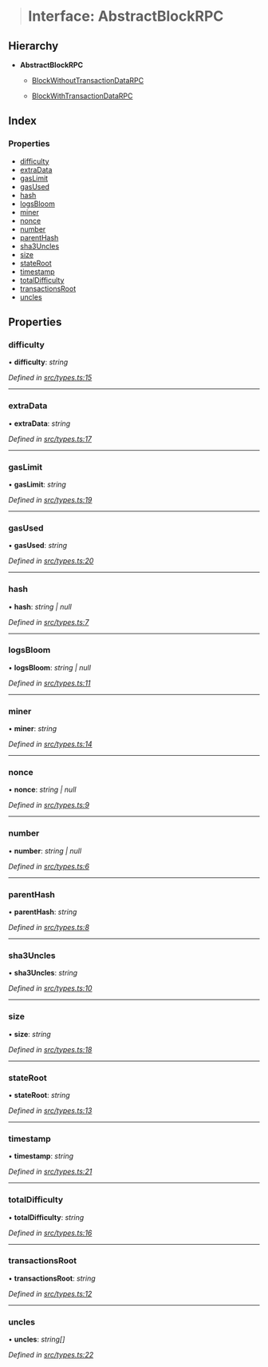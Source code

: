 > # Interface: AbstractBlockRPC

## Hierarchy

* **AbstractBlockRPC**

  * [BlockWithoutTransactionDataRPC](_src_types_.blockwithouttransactiondatarpc.md)

  * [BlockWithTransactionDataRPC](_src_types_.blockwithtransactiondatarpc.md)

## Index

### Properties

* [difficulty](_src_types_.abstractblockrpc.md#difficulty)
* [extraData](_src_types_.abstractblockrpc.md#extradata)
* [gasLimit](_src_types_.abstractblockrpc.md#gaslimit)
* [gasUsed](_src_types_.abstractblockrpc.md#gasused)
* [hash](_src_types_.abstractblockrpc.md#hash)
* [logsBloom](_src_types_.abstractblockrpc.md#logsbloom)
* [miner](_src_types_.abstractblockrpc.md#miner)
* [nonce](_src_types_.abstractblockrpc.md#nonce)
* [number](_src_types_.abstractblockrpc.md#number)
* [parentHash](_src_types_.abstractblockrpc.md#parenthash)
* [sha3Uncles](_src_types_.abstractblockrpc.md#sha3uncles)
* [size](_src_types_.abstractblockrpc.md#size)
* [stateRoot](_src_types_.abstractblockrpc.md#stateroot)
* [timestamp](_src_types_.abstractblockrpc.md#timestamp)
* [totalDifficulty](_src_types_.abstractblockrpc.md#totaldifficulty)
* [transactionsRoot](_src_types_.abstractblockrpc.md#transactionsroot)
* [uncles](_src_types_.abstractblockrpc.md#uncles)

## Properties

###  difficulty

• **difficulty**: *string*

*Defined in [src/types.ts:15](https://github.com/0xProject/0x-monorepo/blob/08a3bd42f/packages/web3-wrapper/src/types.ts#L15)*

___

###  extraData

• **extraData**: *string*

*Defined in [src/types.ts:17](https://github.com/0xProject/0x-monorepo/blob/08a3bd42f/packages/web3-wrapper/src/types.ts#L17)*

___

###  gasLimit

• **gasLimit**: *string*

*Defined in [src/types.ts:19](https://github.com/0xProject/0x-monorepo/blob/08a3bd42f/packages/web3-wrapper/src/types.ts#L19)*

___

###  gasUsed

• **gasUsed**: *string*

*Defined in [src/types.ts:20](https://github.com/0xProject/0x-monorepo/blob/08a3bd42f/packages/web3-wrapper/src/types.ts#L20)*

___

###  hash

• **hash**: *string | null*

*Defined in [src/types.ts:7](https://github.com/0xProject/0x-monorepo/blob/08a3bd42f/packages/web3-wrapper/src/types.ts#L7)*

___

###  logsBloom

• **logsBloom**: *string | null*

*Defined in [src/types.ts:11](https://github.com/0xProject/0x-monorepo/blob/08a3bd42f/packages/web3-wrapper/src/types.ts#L11)*

___

###  miner

• **miner**: *string*

*Defined in [src/types.ts:14](https://github.com/0xProject/0x-monorepo/blob/08a3bd42f/packages/web3-wrapper/src/types.ts#L14)*

___

###  nonce

• **nonce**: *string | null*

*Defined in [src/types.ts:9](https://github.com/0xProject/0x-monorepo/blob/08a3bd42f/packages/web3-wrapper/src/types.ts#L9)*

___

###  number

• **number**: *string | null*

*Defined in [src/types.ts:6](https://github.com/0xProject/0x-monorepo/blob/08a3bd42f/packages/web3-wrapper/src/types.ts#L6)*

___

###  parentHash

• **parentHash**: *string*

*Defined in [src/types.ts:8](https://github.com/0xProject/0x-monorepo/blob/08a3bd42f/packages/web3-wrapper/src/types.ts#L8)*

___

###  sha3Uncles

• **sha3Uncles**: *string*

*Defined in [src/types.ts:10](https://github.com/0xProject/0x-monorepo/blob/08a3bd42f/packages/web3-wrapper/src/types.ts#L10)*

___

###  size

• **size**: *string*

*Defined in [src/types.ts:18](https://github.com/0xProject/0x-monorepo/blob/08a3bd42f/packages/web3-wrapper/src/types.ts#L18)*

___

###  stateRoot

• **stateRoot**: *string*

*Defined in [src/types.ts:13](https://github.com/0xProject/0x-monorepo/blob/08a3bd42f/packages/web3-wrapper/src/types.ts#L13)*

___

###  timestamp

• **timestamp**: *string*

*Defined in [src/types.ts:21](https://github.com/0xProject/0x-monorepo/blob/08a3bd42f/packages/web3-wrapper/src/types.ts#L21)*

___

###  totalDifficulty

• **totalDifficulty**: *string*

*Defined in [src/types.ts:16](https://github.com/0xProject/0x-monorepo/blob/08a3bd42f/packages/web3-wrapper/src/types.ts#L16)*

___

###  transactionsRoot

• **transactionsRoot**: *string*

*Defined in [src/types.ts:12](https://github.com/0xProject/0x-monorepo/blob/08a3bd42f/packages/web3-wrapper/src/types.ts#L12)*

___

###  uncles

• **uncles**: *string[]*

*Defined in [src/types.ts:22](https://github.com/0xProject/0x-monorepo/blob/08a3bd42f/packages/web3-wrapper/src/types.ts#L22)*